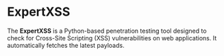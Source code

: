 # ExpertXSS
The **ExpertXSS** is a Python-based penetration testing tool designed to check for Cross-Site Scripting (XSS) vulnerabilities on web applications. It automatically fetches the latest payloads.
